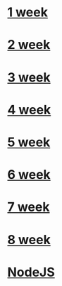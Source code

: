 # [1 week](https://github.com/ToMikhail/andersen/blob/main/1week.md)
# [2 week](https://github.com/ToMikhail/andersen/blob/main/2week.md)
# [3 week](https://github.com/ToMikhail/andersen/blob/main/3week.md)
# [4 week](https://github.com/ToMikhail/andersen/blob/main/4week.md)
# [5 week](https://github.com/ToMikhail/andersen/blob/main/5week.md)
# [6 week](https://github.com/ToMikhail/andersen/blob/main/6week.md)
# [7 week](https://github.com/ToMikhail/andersen/blob/main/7week.md)
# [8 week](https://github.com/ToMikhail/andersen/blob/main/8week.md)
# [NodeJS](https://github.com/ToMikhail/andersen/blob/main/NodeJS.md)
